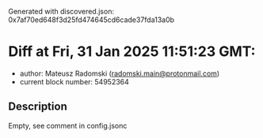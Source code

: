 Generated with discovered.json: 0x7af70ed648f3d25fd474645cd6cade37fda13a0b

# Diff at Fri, 31 Jan 2025 11:51:23 GMT:

- author: Mateusz Radomski (<radomski.main@protonmail.com>)
- current block number: 54952364

## Description

Empty, see comment in config.jsonc
